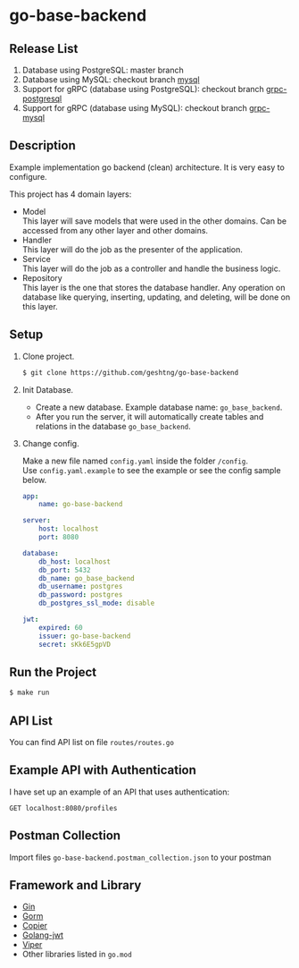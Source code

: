 # go-base-backend

## Release List
1. Database using PostgreSQL: master branch
2. Database using MySQL: checkout branch [mysql](https://github.com/geshtng/go-base-backend/tree/mysql)
3. Support for gRPC (database using PostgreSQL): checkout branch [grpc-postgresql](https://github.com/geshtng/go-base-backend/tree/grpc-postgresql)
4. Support for gRPC (database using MySQL): checkout branch [grpc-mysql](https://github.com/geshtng/go-base-backend/tree/grpc-mysql)

## Description
Example implementation go backend (clean) architecture. It is very easy to configure.

This project has 4 domain layers:

- Model
  <br>
  This layer will save models that were used in the other domains. Can be accessed from any other layer and other domains.
- Handler
  <br>
  This layer will do the job as the presenter of the application.
- Service
  <br>
  This layer will do the job as a controller and handle the business logic.
- Repository
  <br>
  This layer is the one that stores the database handler. Any operation on database like querying, inserting, updating, and deleting, will be done on this layer.

## Setup
1.  Clone project.
    ```bash
    $ git clone https://github.com/geshtng/go-base-backend
    ```
2.  Init Database.
    - Create a new database. Example database name: `go_base_backend`.<br>
    - After you run the server, it will automatically create tables and relations in the database `go_base_backend`.<br>
3.  Change config.

    Make a new file named `config.yaml` inside the folder `/config`.<br>
    Use `config.yaml.example` to see the example or see the config sample below.<br>
    ```yaml
    app:
        name: go-base-backend

    server:
        host: localhost
        port: 8080

    database:
        db_host: localhost
        db_port: 5432
        db_name: go_base_backend
        db_username: postgres
        db_password: postgres
        db_postgres_ssl_mode: disable

    jwt:
        expired: 60
        issuer: go-base-backend
        secret: sKk6E5gpVD
    ```

## Run the Project
   ```bash
   $ make run
   ```

## API List
You can find API list on file `routes/routes.go`

## Example API with Authentication
I have set up an example of an API that uses authentication:
```http
GET localhost:8080/profiles
```

## Postman Collection
Import files `go-base-backend.postman_collection.json` to your postman

## Framework and Library
  - [Gin](https://github.com/gin-gonic/gin)
  - [Gorm](https://github.com/go-gorm/gorm)
  - [Copier](https://github.com/jinzhu/copier)
  - [Golang-jwt](https://github.com/golang-jwt/jwt)
  - [Viper](https://github.com/spf13/viper)
  - Other libraries listed in `go.mod`
